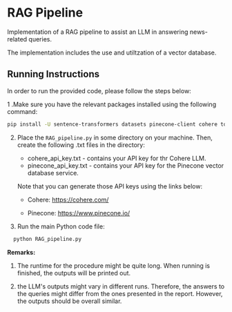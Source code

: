 # RAG Pipeline
Implementation of a RAG pipeline to assist an LLM in answering news-related queries.

The implementation includes the use and utiltzation of a vector database.

## Running Instructions
In order to run the provided code, please follow the steps below:

1 .Make sure you have the relevant packages installed using the following command:

```bash
pip install -U sentence-transformers datasets pinecone-client cohere tqdm
```

2. Place the ```RAG_pipeline.py``` in some directory on your machine. Then, create the following .txt files in the directory:
   - cohere_api_key.txt - contains your API key for thr Cohere LLM.
   - pinecone_api_key.txt - contains your API key for the Pinecone vector database service.

    Note that you can generate those API keys using the links below:

    - Cohere: https://cohere.com/

    - Pinecone: https://www.pinecone.io/

3. Run the main Python code file:

```bash
  python RAG_pipeline.py
```

**Remarks:**

1. The runtime for the procedure might be quite long. When running is finished, the outputs will be printed out.
   
2. the LLM's outputs might vary in different runs. Therefore, the answers to the queries might differ from the ones presented in the report. However, the outputs should be overall similar.

